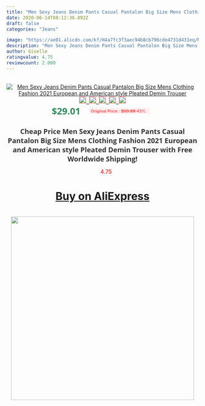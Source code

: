 ```yaml
---
title: "Men Sexy Jeans Denim Pants Casual Pantalon Big Size Mens Clothing Fashion 2021 European and American style Pleated Demin Trouser"
date: 2020-06-14T08:12:36.892Z
draft: false
categories: "Jeans"

image: "https://ae01.alicdn.com/kf/H4a7fc3f3aec94b8cb796cde4731d431eq/Men-Sexy-Jeans-Denim-Pants-Casual-Pantalon-Big-Size-Mens-Clothing-Fashion-2021-European-and-American.jpg"
description: "Men Sexy Jeans Denim Pants Casual Pantalon Big Size Mens Clothing Fashion 2021 European and American style Pleated Demin Trouser"
author: Giselle
ratingvalue: 4.75
reviewcount: 2.000
---
```

<br>
<div style="text-align: center;">
<a href="https://s.click.aliexpress.com/e/_9yM6a1" target="_blank" rel="nofollow noopener noreferrer"><img alt="Men Sexy Jeans Denim Pants Casual Pantalon Big Size Mens Clothing Fashion 2021 European and American style Pleated Demin Trouser" class="magnifier-image" src="https://ae01.alicdn.com/kf/H4a7fc3f3aec94b8cb796cde4731d431eq/Men-Sexy-Jeans-Denim-Pants-Casual-Pantalon-Big-Size-Mens-Clothing-Fashion-2021-European-and-American.jpg_640x640.jpg">
<br>
<img style="border:1px solid salmon" src="https://ae01.alicdn.com/kf/H4a7fc3f3aec94b8cb796cde4731d431eq/Men-Sexy-Jeans-Denim-Pants-Casual-Pantalon-Big-Size-Mens-Clothing-Fashion-2021-European-and-American.jpg_120x120.jpg">&nbsp;&nbsp;<img style="border:1px solid salmon" src="https://ae01.alicdn.com/kf/Hee24231a61614dd490df9a3ce7c6568ci/Men-Sexy-Jeans-Denim-Pants-Casual-Pantalon-Big-Size-Mens-Clothing-Fashion-2021-European-and-American.jpg_120x120.jpg">&nbsp;&nbsp;<img style="border:1px solid salmon" src="https://ae01.alicdn.com/kf/H712cf1c4fbc04233919a66c701cd0f16e/Men-Sexy-Jeans-Denim-Pants-Casual-Pantalon-Big-Size-Mens-Clothing-Fashion-2021-European-and-American.jpg_120x120.jpg">&nbsp;&nbsp;<img style="border:1px solid salmon" src="https://ae01.alicdn.com/kf/Hcc302f69ed3e41878a7db6eefe54365cR/Men-Sexy-Jeans-Denim-Pants-Casual-Pantalon-Big-Size-Mens-Clothing-Fashion-2021-European-and-American.jpg_120x120.jpg">&nbsp;&nbsp;<img style="border:1px solid salmon" src="https://ae01.alicdn.com/kf/H2b823776fe11430e80cd04a56a78d85eB/Men-Sexy-Jeans-Denim-Pants-Casual-Pantalon-Big-Size-Mens-Clothing-Fashion-2021-European-and-American.jpg_120x120.jpg"></a></div><br0>
<div style="text-align: center;"><span style="background-color: white; border: 0px; box-sizing: border-box; color: seagreen; display: inline-block; font-family: &quot;open sans&quot; , &quot;arial&quot; , &quot;helvetica&quot; , sans-serif , &quot;heiti&quot;; font-size: 24px; font-stretch: inherit; font-weight: 700; line-height: inherit; margin: 0px 10px 0px 0px; padding: 0px; vertical-align: middle;">$29.01 </span>
<span style="background: rgb(255 , 241 , 241); border-radius: 3px; border: 0px; box-sizing: border-box; color: #ff4747; display: inline-block; font-family: inherit; font-size: 12px; font-stretch: inherit; font-style: inherit; font-variant: inherit; font-weight: 600; line-height: inherit; margin: 0px; padding: 2px 5px; transform: scale(0.9); vertical-align: middle;">Original Price : <b style="text-decoration: line-through;">$50.89 </b> 43%&nbsp;&nbsp;</span></div>
<h1 style="color: #333333; display: inline-block; font-family: &quot;open sans&quot; , &quot;arial&quot; , &quot;helvetica&quot; , sans-serif , &quot;heiti&quot;; font-size: 18px; font-stretch: inherit; font-weight: 700; text-align: center;">Cheap Price Men Sexy Jeans Denim Pants Casual Pantalon Big Size Mens Clothing Fashion 2021 European and American style Pleated Demin Trouser with Free Worldwide Shipping!</h1>
<div style="color: #ff4747; text-align: center;">
<img src="https://4.bp.blogspot.com/-M0ZcTcb-5uY/XleCXlxnR4I/AAAAAAAAAEc/OrjgMkXV1oMQFaCRZj5HQwOCBcu3w1FegCPcBGAYYCw/s1600/star.png" style="height: 15px;">&nbsp;<b>4.75</b></div>
<div class="button_cont" align="center"><a class="buynow_a" href="https://s.click.aliexpress.com/e/_9yM6a1" target="_blank" rel="nofollow noopener noreferrer"><H1>Buy on AliExpress</H1></a></div><br>
<div class="separator" style="clear: both; text-align: center;">
<img src="https://lh3.googleusercontent.com/-pTy5HemUv9M/XlePHvY0dAI/AAAAAAAAAE4/0nX5iRUoIWY8eMW9Dpxeirr157OZliDIgCLcBGAsYHQ/s1600/badge.gif" width="480">
</div>
